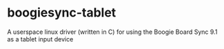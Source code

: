 # boogiesync-tablet
A userspace linux driver (written in C) for using the Boogie Board Sync 9.1 as a tablet input device 
